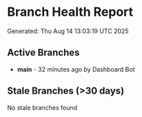 # Branch Health Report
Generated: Thu Aug 14 13:03:19 UTC 2025

## Active Branches
- **main** - 32 minutes ago by Dashboard Bot

## Stale Branches (>30 days)
No stale branches found
